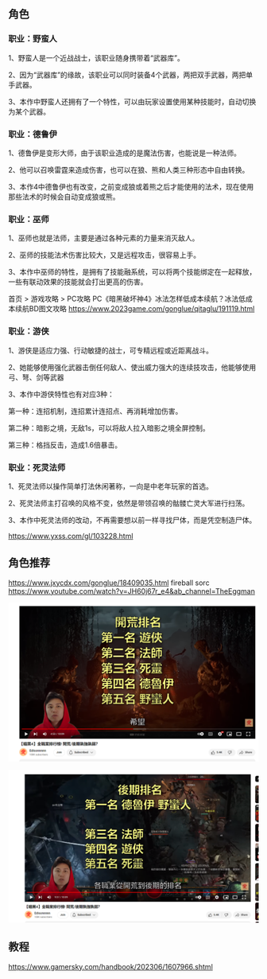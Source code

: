 


## 角色

### 职业：野蛮人

1、野蛮人是一个近战战士，该职业随身携带着“武器库”。

2、因为“武器库”的缘故，该职业可以同时装备4个武器，两把双手武器，两把单手武器。

3、本作中野蛮人还拥有了一个特性，可以由玩家设置使用某种技能时，自动切换为某个武器。


### 职业：德鲁伊

1、德鲁伊是变形大师，由于该职业造成的是魔法伤害，也能说是一种法师。

2、他可以召唤雷霆来造成伤害，也可以在狼、熊和人类三种形态中自由转换。

3、本作4中德鲁伊也有改变，之前变成狼或着熊之后才能使用的法术，现在使用那些法术的时候会自动变成狼或熊。

### 职业：巫师

1、巫师也就是法师，主要是通过各种元素的力量来消灭敌人。

2、巫师的技能法术伤害比较大，又是远程攻击，很容易上手。

3、本作中巫师的特性，是拥有了技能融系统，可以将两个技能绑定在一起释放，一些有联动效果的技能就会打出更高的伤害。

首页 > 游戏攻略 > PC攻略
PC《暗黑破坏神4》冰法怎样低成本续航？冰法低成本续航BD图文攻略
https://www.2023game.com/gonglue/qitaglu/191119.html

### 职业：游侠

1、游侠是适应力强、行动敏捷的战士，可专精远程或近距离战斗。

2、她能够使用强化武器击倒任何敌人、使出威力强大的连续技攻击，他能够使用弓、弩、剑等武器

3、本作中游侠特性也有对应3种：

第一种：连招机制，连招累计连招点、再消耗增加伤害。

第二种：暗影之境，无敌1s，可以将敌人拉入暗影之境全屏控制。

第三种：格挡反击，造成1.6倍暴击。


### 职业：死灵法师

1、死灵法师以操作简单打法休闲著称，一向是中老年玩家的首选。

2、死灵法师主打召唤的风格不变，依然是带领召唤的骷髅亡灵大军进行扫荡。

3、本作中死灵法师的改动，不再需要想以前一样寻找尸体，而是凭空制造尸体。

https://www.yxss.com/gl/103228.html

## 角色推荐

https://www.jxycdx.com/gonglue/18409035.html
fireball sorc 
https://www.youtube.com/watch?v=JH60j67r_e4&ab_channel=TheEggman


![](12-36-14-16-06-2023.png)

![](17-38-14-16-06-2023.png)

## 教程 

https://www.gamersky.com/handbook/202306/1607966.shtml